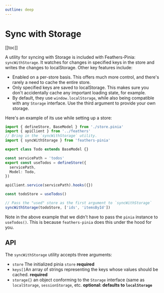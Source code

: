 ```yaml
---
outline: deep
---
```


# Sync with Storage

[[toc]]

A utility for syncing with Storage is included with Feathers-Pinia: `syncWithStorage`. It watches for changes in specified keys in the store and writes the changes to localStorage. Other key features include:

- Enabled on a per-store basis. This offers much more control, and there's rarely a need to cache the entire store.
- Only specified keys are saved to localStorage. This makes sure you don't accidentally cache any important loading state, for example.
- By default, they use `window.localStorage`, while also being compatible with any `Storage` interface. Use the third argument to provide your own storage.

Here's an example of its use while setting up a store:

```ts
import { defineStore, BaseModel } from './store.pinia'
import { apiClient } from '../feathers'
// Bring in the `syncWithStorage` utility.
import { syncWithStorage } from 'feathers-pinia'

export class Todo extends BaseModel {}

const servicePath = 'todos'
export const useTodos = defineStore({
  servicePath,
  Model: Todo,
})

apiClient.service(servicePath).hooks({})

const todoStore = useTodos()

// Pass the "used" store as the first argument to `syncWithStorage`
syncWithStorage(todoStore, ['ids', 'itemsById'])
```

Note in the above example that we didn't have to pass the `pinia` instance to `useTodos()`. This is because `feathers-pinia` does this under the hood for you.

## API

The `syncWithStorage` utility accepts three arguments:

- `store` The initialized pinia `store` **required**
- `keys[]`An array of strings representing the keys whose values should be cached. **required**
- `storage{}` an object conforming to the `Storage` interface (same as `localStorage`, `sessionStorage`, etc. **optional: defaults to `localStorage`**

